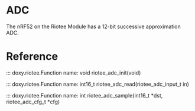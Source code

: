 # ADC

The nRF52 on the Riotee Module has a 12-bit successive approximation ADC.

# Reference
::: doxy.riotee.Function
  name: void riotee_adc_init(void)

::: doxy.riotee.Function
  name: int16_t riotee_adc_read(riotee_adc_input_t in)

::: doxy.riotee.Function
  name: int riotee_adc_sample(int16_t *dst, riotee_adc_cfg_t *cfg)
